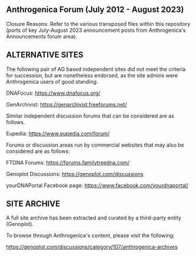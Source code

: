 Anthrogenica Forum (July 2012 - August 2023)
------------------


Closure Reasons: Refer to the various transposed files within this repository (ports of key July-August 2023 announcement posts from Anthrogenica's Announcements forum area).

ALTERNATIVE SITES
-----------------
The following pair of AG based independent sites did not meet the criteria for succession, but are nonetheless endorsed, as the site admins were Anthrogenica users of good standing.

DNAFocus: https://www.dnafocus.org/

GenArchivist: https://genarchivist.freeforums.net/


Similar independent discussion forums that can be considered are as follows.

Eupedia: https://www.eupedia.com/forum/


Forums or discussion areas run by commercial websites that may also be considered are as follows:

FTDNA Forums: https://forums.familytreedna.com/

Genoplot Discussions: https://genoplot.com/discussions

yourDNAPortal Facebook page: https://www.facebook.com/yourdnaportal/

SITE ARCHIVE
------------
A full site archive has been extracted and curated by a third-party entity (Genoplot).

To browse through Anthrogenica's content, please visit the following:

https://genoplot.com/discussions/category/107/anthrogenica-archives
